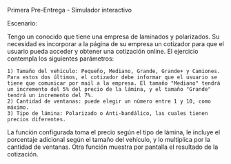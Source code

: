 Primera Pre-Entrega - Simulador interactivo

Escenario:

Tengo un conocido que tiene una empresa de laminados y polarizados. Su necesidad es incorporar a la página de su empresa un cotizador para que el usuario pueda acceder y obtener una cotización online. El ejercicio contempla los siguientes parámetros:

    1) Tamaño del vehiculo: Pequeño, Mediano, Grande, Grande+ y Camiones. Para estos dos últimos, el cotizador debe informar que el usuario se tiene que comunicar por mail a la empresa. El tamaño "Mediano" tendrá un incremento del 5% del precio de la lámina, y el tamaño "Grande" tendrá un incremento del 7%.
    2) Cantidad de ventanas: puede elegir un número entre 1 y 10, como máximo.
    3) Tipo de lámina: Polarizado o Anti-bandálico, las cuales tienen precios diferentes.

La función configurada toma el precio según el tipo de lámina, le incluye el porcentaje adicional según el tamaño del vehículo, y lo multiplica por la cantidad de ventanas. Otra función muestra por pantalla el resultado de la cotización.
